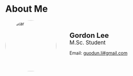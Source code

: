 # About Me
<div  id="intro" style="display: flex; flex-direction: row; flex-wrap: wrap; align-items:center; justify-content: space-between;">
  <div id="avatar">
  <img src="https://avatars3.githubusercontent.com/u/26213546" style="width:10rem;height:auto; border-radius:50%; max-width:100%" alt="avatar">
  </div>
<div id="text" style="display: right; width: 60%; white-space:nowarp">
<span style="font-size:22px"><strong>Gordon Lee</strong></span><br>
<span style="font-size:17px">M.Sc. Student</span><br>

<span>Email: <a href="mailto:guodun.li#gmail.com" title="guodun.li#gmail.com">guodun.li#gmail.com</a></span><br>
</div>
</div>




        
